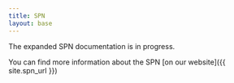 ```yaml
---
title: SPN
layout: base
---
```


The expanded SPN documentation is in progress.

You can find more information about the SPN [on our website]({{ site.spn_url }})
